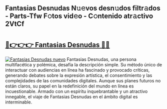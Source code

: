 ## Fantasias Desnudas N𝚞𝚎vos desn𝚞dos filtr𝚊dos - Parts-Tfw F𝚘tos vid𝚎o - C𝚘ntenido atr𝚊ctivo 2VtCf

# <h2><a href="http://mbb7zwq.tromn.icu/?c=Fantasias+Desnudas">🔗👉👉👉 Fantasias Desnudas 🔗🔗</a></h2>

[![Fantasias Desnudas nuevo](https://i.imgur.com/pEAQMta.gif)](http://mbb7zwq.tromn.icu/?c=Fantasias+Desnudas)
Fantasias Desnudas, una persona multifacética y polémica, desafía la descripción simple. Su método único de interactuar con audiencias en línea ha fascinado y provocado críticas, generando debates sobre la expresión artística, el consentimiento y las complejidades de las comunidades digitales. Aunque sus planes futuros no están claros, su papel en la redefinición del mundo en línea es incuestionable. Armado con un espíritu inquebrantable y un atractivo innegable, el viaje de Fantasias Desnudas en el ámbito digital es interminable.
